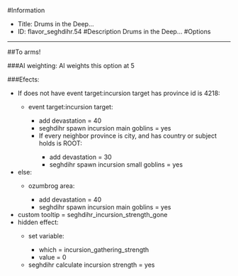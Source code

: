 #Information
 - Title: Drums in the Deep...
 - ID: flavor_seghdihr.54
#Description
Drums in the Deep...
#Options

___
##To arms!

###AI weighting:
AI weights this option at 5


###Efects:<ul><li>If does not have event target:incursion target has province id is 4218:</li><ul><li>event target:incursion target:</li><ul><li>add devastation = 40</li><li>seghdihr spawn incursion main goblins = yes</li><li>If every neighbor province is city, and  has country or subject holds is ROOT:</li><ul><li>add devastation = 30</li><li>seghdihr spawn incursion small goblins = yes</li></ul></ul></ul><li>else:</li><ul><li>ozumbrog area:</li><ul><li>add devastation = 40</li><li>seghdihr spawn incursion main goblins = yes</li></ul></ul><li>custom tooltip = seghdihr_incursion_strength_gone</li><li>hidden effect:</li><ul><li>set variable:</li><ul><li>which = incursion_gathering_strength</li><li>value = 0</li></ul><li>seghdihr calculate incursion strength = yes</li></ul></ul>

